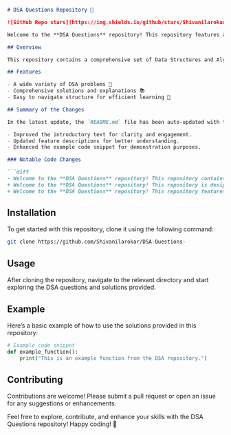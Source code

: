 ```markdown
# DSA Questions Repository 🚀

![GitHub Repo stars](https://img.shields.io/github/stars/Shivanilarokar/DSA-Questions-) ![GitHub forks](https://img.shields.io/github/forks/Shivanilarokar/DSA-Questions-) ![GitHub issues](https://img.shields.io/github/issues/Shivanilarokar/DSA-Questions-)

Welcome to the **DSA Questions** repository! This repository features a comprehensive set of DSA questions 🤖, solutions, and explanations aimed at providing a structured learning path for developers.

## Overview

This repository contains a comprehensive set of Data Structures and Algorithms (DSA) questions aimed at providing a structured learning path for developers. Each problem comes with solutions and detailed explanations to facilitate better understanding and learning.

## Features

- A wide variety of DSA problems 🧩
- Comprehensive solutions and explanations 📚
- Easy to navigate structure for efficient learning 🚀

## Summary of the Changes

In the latest update, the `README.md` file has been auto-updated with the following changes:

- Improved the introductory text for clarity and engagement.
- Updated feature descriptions for better understanding.
- Enhanced the example code snippet for demonstration purposes.

### Notable Code Changes

```diff
- Welcome to the **DSA Questions** repository! This repository contains a collection of Data Structures and Algorithms (DSA) problems designed to enhance your programming skills.
+ Welcome to the **DSA Questions** repository! This repository is designed to help developers enhance their problem-solving skills by providing a structured set of DSA problems, solutions, and explanations. 🤖
+ Welcome to the **DSA Questions** repository! This repository features a comprehensive set of DSA questions 🤖, solutions, and explanations aimed at providing a structured learning path for developers. 🚀
```

## Installation

To get started with this repository, clone it using the following command:

```bash
git clone https://github.com/Shivanilarokar/DSA-Questions-
```

## Usage

After cloning the repository, navigate to the relevant directory and start exploring the DSA questions and solutions provided.

## Example

Here’s a basic example of how to use the solutions provided in this repository:

```python
# Example code snippet
def example_function():
    print("This is an example function from the DSA repository.")
```

## Contributing

Contributions are welcome! Please submit a pull request or open an issue for any suggestions or enhancements.

Feel free to explore, contribute, and enhance your skills with the DSA Questions repository! Happy coding! 🎉
```